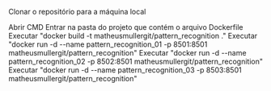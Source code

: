 Clonar o repositório para a máquina local

Abrir CMD
Entrar na pasta do projeto que contém o arquivo Dockerfile
Executar "docker build -t matheusmullergit/pattern_recognition ."
Executar "docker run -d --name pattern_recognition_01 -p 8501:8501 matheusmullergit/pattern_recognition"
Executar "docker run -d --name pattern_recognition_02 -p 8502:8501 matheusmullergit/pattern_recognition"
Executar "docker run -d --name pattern_recognition_03 -p 8503:8501 matheusmullergit/pattern_recognition"